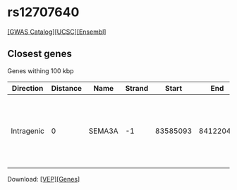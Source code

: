 # rs12707640

[[GWAS Catalog]](https://www.ebi.ac.uk/gwas/variants/rs12707640)[[UCSC]](https://genome.ucsc.edu/cgi-bin/hgTracks?position=chr7:83816042-84016042&addHighlight=hg19.chr7%3A123065528%2D123066028%23fcfcac&hgFind.matches=rs12707640&db=hg19)[[Ensembl]](https://grch37.ensembl.org/Homo_sapiens/Variation/Explore?r=7:83916042-83916042;v=rs12707640;vdb=variation)
## Closest genes

Genes withing 100 kbp

| Direction | Distance | Name | Strand | Start | End | Biotype | Description | ID |
| --------- | -------- | ---- | ------ | ----- | --- | ------- | ----------- | -- |
| Intragenic | 0 | SEMA3A | -1 | 83585093 | 84122040 | protein_coding | sema domain, immunoglobulin domain (Ig), short basic domain, secreted, (semaphorin) 3A [Source:HGNC Symbol;Acc:10723] | ENSG00000075213 |


Download: [[VEP]](rs12707640_vep.json.gz)[[Genes]](rs12707640_gene.json.gz)

